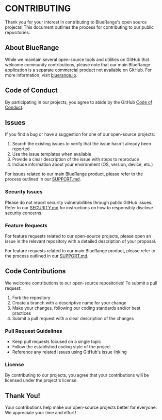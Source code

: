 # CONTRIBUTING

Thank you for your interest in contributing to BlueRange's open source projects! This document outlines the process for contributing to our public repositories.

## About BlueRange

While we maintain several open-source tools and utilities on GitHub that welcome community contributions, please note that our main BlueRange application is a separate commercial product not available on GitHub. For more information, visit [bluerange.io](https://bluerange.io).

## Code of Conduct

By participating in our projects, you agree to abide by the GitHub [Code of Conduct](https://docs.github.com/en/site-policy/github-terms/github-community-code-of-conduct).

## Issues

If you find a bug or have a suggestion for one of our open-source projects:

1. Search the existing issues to verify that the issue hasn't already been reported
2. Use the issue templates when available
3. Provide a clear description of the issue with steps to reproduce
4. Include information about your environment (OS, version, device, etc.)

For issues related to our main BlueRange product, please refer to the process outlined in our [SUPPORT.md](SUPPORT.md).

### Security Issues

Please do not report security vulnerabilities through public GitHub issues. Refer to our [SECURITY.md](SECURITY.md) for instructions on how to responsibly disclose security concerns.

### Feature Requests

For feature requests related to our open-source projects, please open an issue in the relevant repository with a detailed description of your proposal.

For feature requests related to our main BlueRange product, please refer to the process outlined in our [SUPPORT.md](SUPPORT.md).

## Code Contributions

We welcome contributions to our open-source repositories! To submit a pull request:

1. Fork the repository
2. Create a branch with a descriptive name for your change
3. Make your changes, following our coding standards and/or best practices
4. Submit a pull request with a clear description of the changes

### Pull Request Guidelines

- Keep pull requests focused on a single topic
- Follow the established coding style of the project
- Reference any related issues using GitHub's issue linking

### License

By contributing to our projects, you agree that your contributions will be licensed under the project's license.

## Thank You!

Your contributions help make our open-source projects better for everyone. We appreciate your time and effort!
